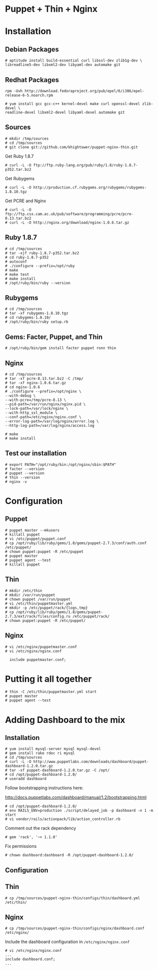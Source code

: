 Puppet + Thin + Nginx
=====================

Installation
============

Debian Packages
---------------

    # aptitude install build-essential curl libssl-dev zlib1g-dev \
    libreadline5-dev libxml2-dev libyaml-dev automake git

Redhat Packages
---------------

    rpm -Uvh http://download.fedoraproject.org/pub/epel/6/i386/epel-release-6-5.noarch.rpm

    # yum install gcc gcc-c++ kernel-devel make curl openssl-devel zlib-devel \
    readline-devel libxml2-devel libyaml-devel automake git


Sources
-------

    # mkdir /tmp/sources
    # cd /tmp/sources
    # git clone git://github.com/khightower/puppet-nginx-thin.git

Get Ruby 1.8.7

    # curl -L -O ftp://ftp.ruby-lang.org/pub/ruby/1.8/ruby-1.8.7-p352.tar.bz2

Get Rubygems

    # curl -L -O http://production.cf.rubygems.org/rubygems/rubygems-1.8.10.tgz

Get PCRE and Nginx

    # curl -L -O ftp://ftp.csx.cam.ac.uk/pub/software/programming/pcre/pcre-8.13.tar.bz2
    # curl -L -O http://nginx.org/download/nginx-1.0.6.tar.gz


Ruby 1.8.7
----------

    # cd /tmp/sources
    # tar -xjf ruby-1.8.7-p352.tar.bz2
    # cd ruby-1.8.7-p352
    # autoconf
    # ./configure --prefix=/opt/ruby
    # make
    # make test
    # make install
    # /opt/ruby/bin/ruby --version

Rubygems
--------

    # cd /tmp/sources
    # tar -xf rubygems-1.8.10.tgz
    # cd rubygems-1.8.10/
    # /opt/ruby/bin/ruby setup.rb

Gems: Facter, Puppet, and Thin
------------------------------

    # /opt/ruby/bin/gem install facter puppet ronn thin

Nginx
-----

    # cd /tmp/sources
    # tar -xf pcre-8.13.tar.bz2 -C /tmp/
    # tar -xf nginx-1.0.6.tar.gz
    # cd nginx-1.0.6
    # ./configure --prefix=/opt/nginx \
    --with-debug \
    --with-pcre=/tmp/pcre-8.13 \
    --pid-path=/var/run/nginx/nginx.pid \
    --lock-path=/var/lock/nginx \
    --with-http_ssl_module \
    --conf-path=/etc/nginx/nginx.conf \
    --error-log-path=/var/log/nginx/error.log \
    --http-log-path=/var/log/nginx/access.log

    # make
    # make install

Test our installation
---------------------

    # export PATH="/opt/ruby/bin:/opt/nginx/sbin:$PATH"
    # facter --version
    # puppet --version
    # thin --version
    # nginx -v


Configuration
=============

Puppet
------

    # puppet master --mkusers
    # killall puppet
    # vi /etc/puppet/puppet.conf
    # cp /opt/ruby/lib/ruby/gems/1.8/gems/puppet-2.7.3/conf/auth.conf /etc/puppet/
    # chown puppet:puppet -R /etc/puppet
    # puppet master
    # puppet agent --test
    # killall puppet

Thin
----

    # mkdir /etc/thin
    # mkdir /var/run/puppet
    # chown puppet /var/run/puppet
    # vi /etc/thin/puppetmaster.yml
    # mkdir -p /etc/puppet/rack/{logs,tmp}
    # cp /opt/ruby/lib/ruby/gems/1.8/gems/puppet-2.7.3/ext/rack/files/config.ru /etc/puppet/rack/
    # chown puppet:puppet -R /etc/puppet/

Nginx
-----

    # vi /etc/nginx/puppetmaster.conf
    # vi /etc/nginx/nginx.conf

      include puppetmaster.conf;


Putting it all together
=======================

    # thin -C /etc/thin/puppetmaster.yml start
    # puppet master
    # puppet agent --test


Adding Dashboard to the mix
===========================

Installation
------------

    # yum install mysql-server mysql mysql-devel
    # gem install rake rdoc ri mysql
    # cd /tmp/sources
    # curl -L -O http://www.puppetlabs.com/downloads/dashboard/puppet-dashboard-1.2.0.tar.gz
    # tar -xf puppet-dashboard-1.2.0.tar.gz -C /opt/
    # cd /opt/puppet-dashboard-1.2.0/
    # useradd dashboard

Follow bootstrapping instructions here:

http://docs.puppetlabs.com/dashboard/manual/1.2/bootstrapping.html

    # cd /opt/puppet-dashboard-1.2.0/
    # env RAILS_ENV=production ./script/delayed_job -p dashboard -n 1 -m start
    # vi vendor/rails/actionpack/lib/action_controller.rb

Comment out the rack dependency

    # gem 'rack', '~> 1.1.0'

Fix permissions

    # chown dashboard:dashboard -R /opt/puppet-dashboard-1.2.0/


Configuration
--------------

Thin
----

    # cp /tmp/sources/puppet-nginx-thin/configs/thin/dashboard.yml /etc/thin/


Nginx
-----

    # cp /tmp/sources/puppet-nginx-thin/configs/nginx/dashboard.conf /etc/nginx/

Include the dashboard configuration in `/etc/nginx/nginx.conf`

    # vi /etc/nginx/nginx.conf
    ...
    include dashboard.conf;
    ...